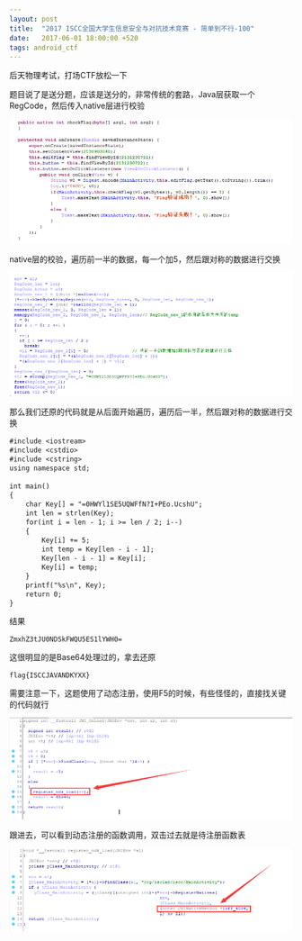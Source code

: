 ```yaml
---
layout: post
title:  "2017 ISCC全国大学生信息安全与对抗技术竞赛 - 简单到不行-100"
date:   2017-06-01 18:00:00 +520
tags: android_ctf
---
```


后天物理考试，打场CTF放松一下

题目说了是送分题，应该是送分的，非常传统的套路，Java层获取一个RegCode，然后传入native层进行校验

![1.png](/assets/resources/6E3AAB45FDF15B58E85DF398FADEA8E5.png)

native层的校验，遍历前一半的数据，每一个加5，然后跟对称的数据进行交换

![2.png](/assets/resources/3BB5905CB500A0D02866C95ABC6C0B7F.png)

那么我们还原的代码就是从后面开始遍历，遍历后一半，然后跟对称的数据进行交换
```
#include <iostream>
#include <cstdio>
#include <cstring>
using namespace std;

int main()
{
	char Key[] = "=0HWYl1SE5UQWFfN?I+PEo.UcshU";
	int len = strlen(Key);
	for(int i = len - 1; i >= len / 2; i--)
	{
		Key[i] += 5;
		int temp = Key[len - i - 1];
		Key[len - i - 1] = Key[i];
		Key[i] = temp;
	}
	printf("%s\n", Key);
	return 0;
}
```

结果
```
ZmxhZ3tJU0NDSkFWQU5ES1lYWH0=
```

这很明显的是Base64处理过的，拿去还原
```
flag{ISCCJAVANDKYXX}
```

需要注意一下，这题使用了动态注册，使用F5的时候，有些怪怪的，直接找关键的代码就行

![3.png](/assets/resources/AD5C2A22597102E60780E8CB3F3C12F7.png)

跟进去，可以看到动态注册的函数调用，双击过去就是待注册函数表

![4.png](/assets/resources/921F1C0E87F0D75F67DC79678D3D1BF6.png)
